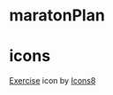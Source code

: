 # maratonPlan


# icons
<a target="_blank" href="https://icons8.com/icon/9769/exercise">Exercise</a> icon by <a target="_blank" href="https://icons8.com">Icons8</a>